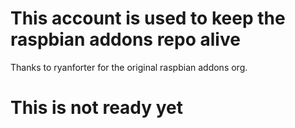 # This account is used to keep the raspbian addons repo alive
Thanks to ryanforter for the original raspbian addons org.


# This is not ready yet
